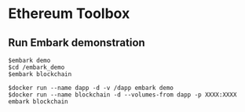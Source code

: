 # Ethereum Toolbox

## Run Embark demonstration

```shell
$embark demo
$cd /embark_demo
$embark blockchain
```

```shell
$docker run --name dapp -d -v /dapp embark demo
$docker run --name blockchain -d --volumes-from dapp -p XXXX:XXXX embark blockchain
```
